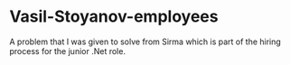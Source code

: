 # Vasil-Stoyanov-employees

A problem that I was given to solve from Sirma which is part of the hiring process for the junior .Net role.
